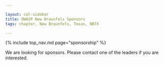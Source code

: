 ```yaml
---

layout: col-sidebar
title: OWASP New Braunfels Sponsors
tags: chapter, New Braunfels, Texas, NBTX

---
```


{% include top_nav.md page="sponsorship" %}

We are looking for sponsors. Please contact one of the leaders if you are interested.